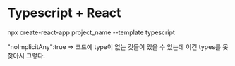 # Typescript + React

npx create-react-app project_name --template typescript

"noImplicitAny":true => 코드에 type이 없는 것들이 있을 수 있는데 이건 types를 못찾아서 그렇다.